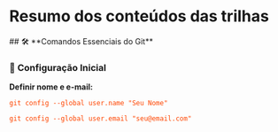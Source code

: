 <h1> Resumo dos conteúdos das trilhas</h1>

<p> 
## 🛠 **Comandos Essenciais do Git**  

### 🔹 **Configuração Inicial**  
<p><strong>Definir nome e e-mail:</strong></p>
<p><code style="color:#ff4500;">git config --global user.name "Seu Nome"</code></p>
<p><code style="color:#ff4500;">git config --global user.email "seu@email.com"</code></p>



</p>
